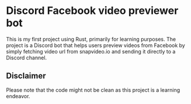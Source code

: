 # Discord Facebook video previewer bot

This is my first project using Rust, primarily for learning purposes. The project is a Discord bot that helps users preview videos from Facebook by simply fetching video url from snapvideo.io and sending it directly to a Discord channel.

## Disclaimer

Please note that the code might not be clean as this project is a learning endeavor.
